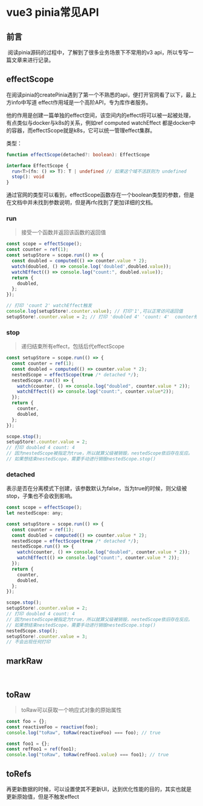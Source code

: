 # vue3 pinia常见API

## 前言

​	阅读pinia源码的过程中，了解到了很多业务场景下不常用的v3 api，所以专写一篇文章来进行记录。

## effectScope

​	在阅读pinia的createPinia遇到了第一个不熟悉的api，便打开官网看了以下，最上方info中写道 effect作用域是一个高阶API，专为库作者服务。

​	他的作用是创建一篇单独的effect空间，该空间内的effect将可以被一起被处理，有点类似与docker与k8s的关系，例如ref computed watchEffect 都是docker中的容器，而effectScope就是k8s，它可以统一管理effect集群。

类型：

```typescript
function effectScope(detached?: boolean): EffectScope

interface EffectScope {
  run<T>(fn: () => T): T | undefined // 如果这个域不活跃则为 undefined
  stop(): void
}
```

​	通过官网的类型可以看到，effectScope函数存在一个boolean类型的参数，但是在文档中并未找到参数说明，但是再rfc找到了更加详细的文档。

### run

> 接受一个函数并返回该函数的返回值

```js
const scope = effectScope();
const counter = ref(1);
const setupStore = scope.run(() => {
  const doubled = computed(() => counter.value * 2);
  watch(doubled, () => console.log('doubled',doubled.value));
  watchEffect(() => console.log("count:", doubled.value));
  return {
    doubled,
  };
});

// 打印 'count 2' watchEffect触发
console.log(setupStore!.counter.value); // 打印'1',可以正常访问返回值
setupStore!.counter.value = 2; // 打印 'doubled 4' 'count: 4'  counter修改触发watch与watchEffect
```

### stop

> 递归结束所有effect，包括后代effectScope

```js
const setupStore = scope.run(() => {
  const counter = ref(1);
  const doubled = computed(() => counter.value * 2);
  nestedScope = effectScope(true /* detached */);
  nestedScope.run(() => {
    watch(counter, () => console.log("doubled", counter.value * 2));
    watchEffect(() => console.log("count:", counter.value*2));
  });
  return {
    counter,
    doubled,
  };
});

scope.stop();
setupStore!.counter.value = 2;
// 打印 doubled 4 count: 4 
// 因为nestedScope被指定为true，所以就算父级被销毁，nestedScope依旧存在反应。
// 如果想结束nestedScope，需要手动进行销毁nestedScope.stop()
```

### detached

表示是否在分离模式下创建，该参数默认为false，当为true的时候，则父级被stop，子集也不会收到影响。

```js
const scope = effectScope();
let nestedScope: any;

const setupStore = scope.run(() => {
  const counter = ref(1);
  const doubled = computed(() => counter.value * 2);
  nestedScope = effectScope(true /* detached */);
  nestedScope.run(() => {
    watch(counter, () => console.log("doubled", counter.value * 2));
    watchEffect(() => console.log("count:", counter.value * 2));
  });
  return {
    counter,
    doubled,
  };
});

scope.stop();
setupStore!.counter.value = 2;
// 打印 doubled 4 count: 4
// 因为nestedScope被指定为true，所以就算父级被销毁，nestedScope依旧存在反应。
// 如果想结束nestedScope，需要手动进行销毁nestedScope.stop()
nestedScope.stop();
setupStore!.counter.value = 3;
// 不会出现任何打印
```

## markRaw

​	

## toRaw

> toRaw可以获取一个响应式对象的原始属性

```js
const foo = {};
const reactiveFoo = reactive(foo);
console.log("toRaw", toRaw(reactiveFoo) === foo); // true

const foo1 = {};
const refFoo1 = ref(foo1);
console.log("toRaw", toRaw(refFoo1.value) === foo1); // true
```

## toRefs





再更新数据的时候，可以设置使其不更新UI，达到优化性能的目的，其实也就是更新原始值，但是不触发effect	